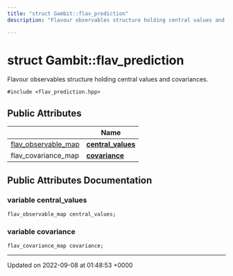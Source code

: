 ```yaml
---
title: "struct Gambit::flav_prediction"
description: "Flavour observables structure holding central values and covariances. "

---
```


# struct Gambit::flav_prediction



Flavour observables structure holding central values and covariances. 


`#include <flav_prediction.hpp>`

## Public Attributes

|                | Name           |
| -------------- | -------------- |
| [flav_observable_map](/documentation/code/namespaces/namespacegambit/#typedef-gambit-flav-observable-map) | **[central_values](/documentation/code/classes/structgambit_1_1flav__prediction/#variable-gambitflav-prediction-central-values)**  |
| flav_covariance_map | **[covariance](/documentation/code/classes/structgambit_1_1flav__prediction/#variable-gambitflav-prediction-covariance)**  |

## Public Attributes Documentation

### variable central_values

```
flav_observable_map central_values;
```


### variable covariance

```
flav_covariance_map covariance;
```


-------------------------------

Updated on 2022-09-08 at 01:48:53 +0000